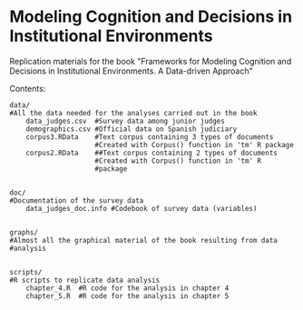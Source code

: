 Modeling Cognition and Decisions in Institutional Environments
====================================

Replication materials for the book "Frameworks for Modeling Cognition
and Decisions in Institutional Environments. A Data-driven Approach"

Contents:

	data/
	#All the data needed for the analyses carried out in the book
		data_judges.csv  #Survey data among junior judges
		demographics.csv #Official data on Spanish judiciary
		corpus3.RData    #Text corpus containing 3 types of documents
	                     #Created with Corpus() function in 'tm' R package
		corpus2.RData    ##Text corpus containing 2 types of documents
	                     #Created with Corpus() function in 'tm' R
                         #package


	doc/
	#Documentation of the survey data
		data_judges_doc.info #Codebook of survey data (variables)


	graphs/
	#Almost all the graphical material of the book resulting from data
	#analysis


	scripts/
	#R scripts to replicate data analysis
		chapter_4.R  #R code for the analysis in chapter 4
		chapter_5.R  #R code for the analysis in chapter 5
	


